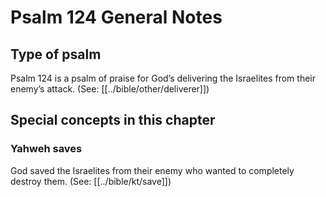 # Psalm 124 General Notes
## Type of psalm

Psalm 124 is a psalm of praise for God’s delivering the Israelites from their enemy’s attack. (See: [[../bible/other/deliverer]])

## Special concepts in this chapter

### Yahweh saves
God saved the Israelites from their enemy who wanted to completely destroy them. (See: [[../bible/kt/save]])